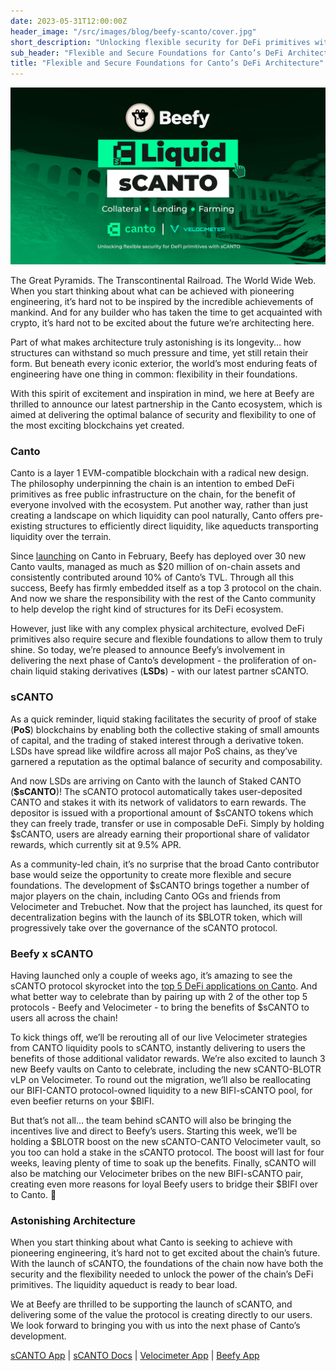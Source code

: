 ```yaml
---
date: 2023-05-31T12:00:00Z
header_image: "/src/images/blog/beefy-scanto/cover.jpg"
short_description: "Unlocking flexible security for DeFi primitives with sCANTO - the new home for liquid staking on the Canto blockchain."
sub_header: "Flexible and Secure Foundations for Canto’s DeFi Architecture"
title: "Flexible and Secure Foundations for Canto’s DeFi Architecture"
---
```

![](/src/images/blog/beefy-scanto/cover.jpg)

The Great Pyramids. The Transcontinental Railroad. The World Wide Web. When you start thinking about what can be achieved with pioneering engineering, it’s hard not to be inspired by the incredible achievements of mankind. And for any builder who has taken the time to get acquainted with crypto, it’s hard not to be excited about the future we’re architecting here.

Part of what makes architecture truly astonishing is its longevity… how structures can withstand so much pressure and time, yet still retain their form. But beneath every iconic exterior, the world’s most enduring feats of engineering have one thing in common: flexibility in their foundations.

With this spirit of excitement and inspiration in mind, we here at Beefy are thrilled to announce our latest partnership in the Canto ecosystem, which is aimed at delivering the optimal balance of security and flexibility to one of the most exciting blockchains yet created.

### Canto

Canto is a layer 1 EVM-compatible blockchain with a radical new design. The philosophy underpinning the chain is an intention to embed DeFi primitives as free public infrastructure on the chain, for the benefit of everyone involved with the ecosystem. Put another way, rather than just creating a landscape on which liquidity can pool naturally, Canto offers pre-existing structures to efficiently direct liquidity, like aqueducts transporting liquidity over the terrain. 

Since [launching](https://beefy.com/articles/catapulting-onto-canto-to-beef-up-your-yields/) on Canto in February, Beefy has deployed over 30 new Canto vaults, managed as much as $20 million of on-chain assets and consistently contributed around 10% of Canto’s TVL. Through all this success, Beefy has firmly embedded itself as a top 3 protocol on the chain. And now we share the responsibility with the rest of the Canto community to help develop the right kind of structures for its DeFi ecosystem.

However, just like with any complex physical architecture, evolved DeFi primitives also require secure and flexible foundations to allow them to truly shine. So today, we’re pleased to announce Beefy’s involvement in delivering the next phase of Canto’s development - the proliferation of on-chain liquid staking derivatives (**LSDs**) - with our latest partner sCANTO.

### sCANTO

As a quick reminder, liquid staking facilitates the security of proof of stake (**PoS**) blockchains by enabling both the collective staking of small amounts of capital, and the trading of staked interest through a derivative token. LSDs have spread like wildfire across all major PoS chains, as they’ve garnered a reputation as the optimal balance of security and composability.

And now LSDs are arriving on Canto with the launch of Staked CANTO (**$sCANTO**)! The sCANTO protocol automatically takes user-deposited CANTO and stakes it with its network of validators to earn rewards. The depositor is issued with a proportional amount of $sCANTO tokens which they can freely trade, transfer or use in composable DeFi. Simply by holding $sCANTO, users are already earning their proportional share of validator rewards, which currently sit at 9.5% APR.

As a community-led chain, it’s no surprise that the broad Canto contributor base would seize the opportunity to create more flexible and secure foundations. The development of $sCANTO brings together a number of major players on the chain, including Canto OGs and friends from Velocimeter and Trebuchet. Now that the project has launched, its quest for decentralization begins with the launch of its $BLOTR token, which will progressively take over the governance of the sCANTO protocol.

### Beefy x sCANTO

Having launched only a couple of weeks ago, it’s amazing to see the sCANTO protocol skyrocket into the [top 5 DeFi applications on Canto](https://defillama.com/chain/Canto). And what better way to celebrate than by pairing up with 2 of the other top 5 protocols - Beefy and Velocimeter - to bring the benefits of $sCANTO to users all across the chain!

To kick things off, we’ll be rerouting all of our live Velocimeter strategies from CANTO liquidity pools to sCANTO, instantly delivering to users the benefits of those additional validator rewards. We’re also excited to launch 3 new Beefy vaults on Canto to celebrate, including the new sCANTO-BLOTR vLP on Velocimeter. To round out the migration, we’ll also be reallocating our BIFI-CANTO protocol-owned liquidity to a new BIFI-sCANTO pool, for even beefier returns on your $BIFI.

But that’s not all… the team behind sCANTO will also be bringing the incentives live and direct to Beefy’s users. Starting this week, we’ll be holding a $BLOTR boost on the new sCANTO-CANTO Velocimeter vault, so you too can hold a stake in the sCANTO protocol. The boost will last for four weeks, leaving plenty of time to soak up the benefits. Finally, sCANTO will also be matching our Velocimeter bribes on the new BIFI-sCANTO pair, creating even more reasons for loyal Beefy users to bridge their $BIFI over to Canto. 🎉

### Astonishing Architecture

When you start thinking about what Canto is seeking to achieve with pioneering engineering, it’s hard not to get excited about the chain’s future. With the launch of sCANTO, the foundations of the chain now have both the security and the flexibility needed to unlock the power of the chain’s DeFi primitives. The liquidity aqueduct is ready to bear load.

We at Beefy are thrilled to be supporting the launch of sCANTO, and delivering some of the value the protocol is creating directly to our users. We look forward to bringing you with us into the next phase of Canto’s development.

[sCANTO App](https://www.scanto.io/) | [sCANTO Docs](https://docs.scanto.io/) | [Velocimeter App](https://www.velocimeter.xyz/) | [Beefy App](https://app.beefy.finance)